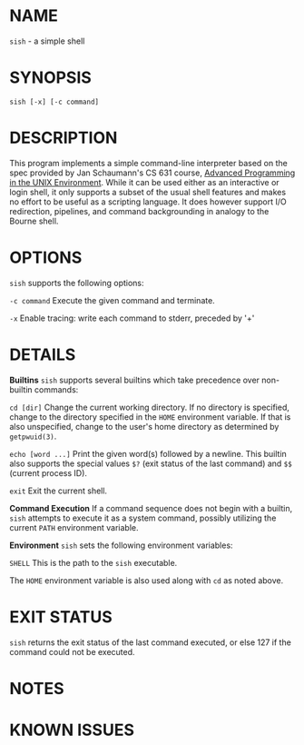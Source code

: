 # NAME

`sish` - a simple shell

# SYNOPSIS

`sish [-x] [-c command]`

# DESCRIPTION

This program implements a simple command-line interpreter based on the spec
provided by Jan Schaumann's CS 631 course, [Advanced Programming in the UNIX Environment](https://stevens.netmeister.org/631/).
While it can be used either as an interactive or login shell, it only
supports a subset of the usual shell features and makes no effort to be
useful as a scripting language. It does however support I/O redirection,
pipelines, and command backgrounding in analogy to the Bourne shell.

# OPTIONS

`sish` supports the following options:

`-c command`
Execute the given command and terminate.

`-x`
Enable tracing: write each command to stderr, preceded by '+'

# DETAILS

**Builtins**
`sish` supports several builtins which take precedence over non-builtin
commands:

`cd [dir]`
Change the current working directory. If no directory is specified, change
to the directory specified in the `HOME` environment variable. If that is
also unspecified, change to the user's home directory as determined by 
`getpwuid(3)`.

`echo [word ...]`
Print the given word(s) followed by a newline. This builtin also supports
the special values `$?` (exit status of the last command) and `$$` (current
process ID).

`exit`
Exit the current shell.

**Command Execution**
If a command sequence does not begin with a builtin, `sish` attempts to
execute it as a system command, possibly utilizing the current `PATH` 
environment variable.

**Environment**
`sish` sets the following environment variables:

`SHELL`
This is the path to the `sish` executable.

The `HOME` environment variable is also used along with `cd` as noted above.

# EXIT STATUS

`sish` returns the exit status of the last command executed, or else 127 if
the command could not be executed.

# NOTES

# KNOWN ISSUES

